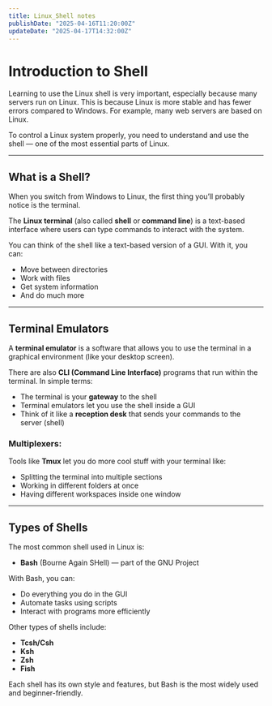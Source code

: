 ```yaml
---
title: Linux_Shell notes
publishDate: "2025-04-16T11:20:00Z"
updateDate: "2025-04-17T14:32:00Z"
---
```



# Introduction to Shell

Learning to use the Linux shell is very important, especially because many servers run on Linux. This is because Linux is more stable and has fewer errors compared to Windows. For example, many web servers are based on Linux.

To control a Linux system properly, you need to understand and use the shell — one of the most essential parts of Linux.

---

## What is a Shell?

When you switch from Windows to Linux, the first thing you’ll probably notice is the terminal.

The **Linux terminal** (also called **shell** or **command line**) is a text-based interface where users can type commands to interact with the system.

You can think of the shell like a text-based version of a GUI. With it, you can:
- Move between directories
- Work with files
- Get system information
- And do much more

---

## Terminal Emulators

A **terminal emulator** is a software that allows you to use the terminal in a graphical environment (like your desktop screen).

There are also **CLI (Command Line Interface)** programs that run within the terminal. In simple terms:
- The terminal is your **gateway** to the shell
- Terminal emulators let you use the shell inside a GUI
- Think of it like a **reception desk** that sends your commands to the server (shell)


### Multiplexers:
Tools like **Tmux** let you do more cool stuff with your terminal like:
- Splitting the terminal into multiple sections
- Working in different folders at once
- Having different workspaces inside one window

---

## Types of Shells

The most common shell used in Linux is:
- **Bash** (Bourne Again SHell) — part of the GNU Project

With Bash, you can:
- Do everything you do in the GUI
- Automate tasks using scripts
- Interact with programs more efficiently

Other types of shells include:
- **Tcsh/Csh**
- **Ksh**
- **Zsh**
- **Fish**

Each shell has its own style and features, but Bash is the most widely used and beginner-friendly.